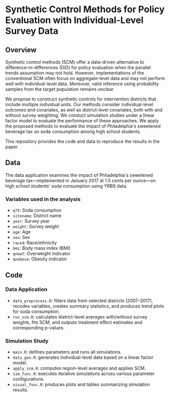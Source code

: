 # Synthetic Control Methods for Policy Evaluation with Individual-Level Survey Data

## Overview

Synthetic control methods (SCM) offer a data-driven alternative to difference-in-differences (DiD) for policy evaluation when the parallel trends assumption may not hold. However, implementations of the conventional SCM often focus on aggregate-level data and may not perform well with individual-level data. Moreover, valid inference using probability samples from the target population remains unclear.

We propose to construct synthetic controls for intervention districts that include multiple individual units. Our methods consider individual-level outcomes and covariates, as well as district-level covariates, both with and without survey weighting. We conduct simulation studies under a linear factor model to evaluate the performance of these approaches. We apply the proposed methods to evaluate the impact of Philadelphia's sweetened beverage tax on soda consumption among high school students.

This repository provides the code and data to reproduce the results in the paper.

## Data

The data application examines the impact of Philadelphia's sweetened beverage tax—implemented in January 2017 at 1.5 cents per ounce—on high school students' soda consumption using YRBS data.

### Variables used in the analysis

- `q75`: Soda consumption
- `sitename`: District name
- `year`: Survey year
- `weight`: Survey weight
- `age`: Age
- `sex`: Sex
- `race4`: Race/ethnicity
- `bmi`: Body mass index (BMI)
- `qnowt`: Overweight indicator
- `qnobese`: Obesity indicator

## Code

### Data Application

- `data_preprocess.R`: filters data from selected districts (2007–2017), recodes variables, creates summary statistics, and produces trend plots for soda consumption.
- `run_scm.R`: calculates district-level averages with/without survey weights, fits SCM, and outputs treatment effect estimates and corresponding p-values.

### Simulation Study

- `main.R`: defines parameters and runs all simulations.
- `data_gen.R`: generates individual-level data based on a linear factor model.
- `apply_scm.R`: computes region-level averages and applies SCM.
- `sim_func.R`: executes iterative simulations across various parameter configurations.
- `visual_func.R`: produces plots and tables summarizing simulation results.
